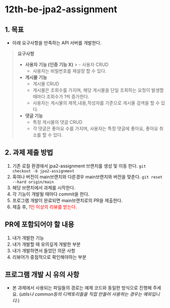 # 12th-be-jpa2-assignment

## 1. 목표

- 아래 요구사항을 만족하는 API 서버를 개발한다.

> **요구사항**
> - **사용자 기능 (인증 기능 X)**
    >    - 사용자 CRUD
>    - 사용자는 비밀번호를 재설정 할 수 있다.
>- **게시물 기능**
   >    - 게시물 CRUD
>    - 게시물은 조회수를 가지며, 해당 게시물을 단일 조회하는 요청이 발생할 때마다 조회수가 1씩 증가한다.
>    - 사용자는 게시물의 제목,내용,작성자를 기준으로 게시물 검색을 할 수 있다.
>- **댓글 기능**
   >    - 특정 게시물의 댓글 CRUD
>    - 각 댓글은 좋아요 수를 가지며, 사용자는 특정 댓글에 좋아요, 좋아요 취소를 할 수 있다.

## 2. 과제 제출 방법

1. 기존 로컬 환경에서 jpa2-assignment 브랜치를 생성 및 이동 한다. `git checkout -b jpa2-assignment`
2. 혹여나 버전이 main브랜치와 다른경우 main브랜치와 버전을 맞춘다. `git reset --hard origin/main`
2. 해당 브랜치에서 과제를 시작한다.
3. 각 기능이 개발될 때마다 commit을 한다.
4. 프로그램 개발이 완료되면 main브랜치로의 PR을 제출한다.
5. 제출 후, <span style="color:red">1인 이상의 리뷰를 받는다.</span>

## PR에 포함되어야 할 내용
1. 내가 개발한 기능
2. 내가 개발할 때 유의깊게 개발한 부분
3. 내가 개발하면서 들었던 의문 사항
4. 리뷰어가 중점적으로 확인해야하는 부분

## 프로그램 개발 시 유의 사항
- 본 과제에서 사용되는 파일들의 경로는 예제 코드와 동일한 방식으로 진행해 주세요. (_utils나 common등의 디렉토리들을 직접 만들어 사용하는 경우는 예외입니다._)

